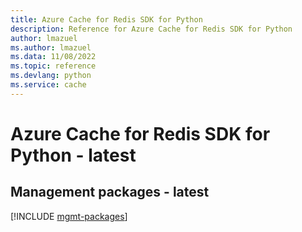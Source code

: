 ```yaml
---
title: Azure Cache for Redis SDK for Python
description: Reference for Azure Cache for Redis SDK for Python
author: lmazuel
ms.author: lmazuel
ms.data: 11/08/2022
ms.topic: reference
ms.devlang: python
ms.service: cache
---
```

# Azure Cache for Redis SDK for Python - latest

## Management packages - latest
[!INCLUDE [mgmt-packages](cache-for-redis-mgmt-index.md)]

